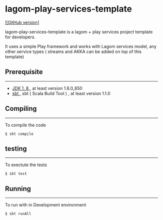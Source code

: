 # lagom-play-services-template #

[![GitHub version]](https://github.com/hitachi-dsg/lagom-play-services-template/releases) 


lagom-play-services-template is a lagom + play services project template for developers.

It uses a simple Play framework and works with Lagom services model, any other service types ( streams and AKKA can be added on top of this template)

## Prerequisite
---------------
* [JDK 1. 8 ](http://www.oracle.com/technetwork/java/javase/downloads/jdk8-downloads-2133151.html), at least version  1.8.0_650
* [sbt ](https://www.scala-sbt.org/download.html), sbt ( Scala Build Tool ) , at least version 1.1.0


## Compiling
---------
To compile the code

```
$ sbt compile
```

## testing
---------
To exectute the tests

```
$ sbt test
```

## Running
----------

To run with in Development environment

```
$ sbt runAll
```
